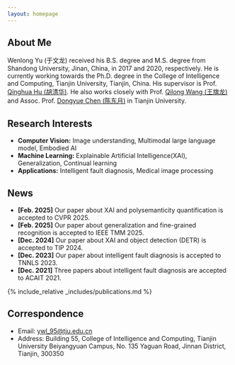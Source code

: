 ```yaml
---
layout: homepage
---
```


## About Me
Wenlong Yu (于文龙) received his B.S. degree and M.S. degree from Shandong University, Jinan, China, in 2017 and 2020, respectively. He is currently working towards the Ph.D. degree in the College of Intelligence and Computing, Tianjin University, Tianjin, China. His supervisor is Prof. [Qinghua Hu (胡清华)](https://cic.tju.edu.cn/faculty/huqinghua/index.html). He also works closely with Prof. [Qilong Wang (王旗龙)](https://csqlwang.github.io/homepage/) and Assoc. Prof. [Dongyue Chen (陈东月)](https://dyuechen.github.io/) in Tianjin University. 

## Research Interests

- **Computer Vision:** Image understanding, Multimodal large language model, Embodied AI
- **Machine Learning:** Explainable Artificial Intelligence(XAI), Generalization, Continual learning
- **Applications:** Intelligent fault diagnosis, Medical image processing

## News
- **[Feb. 2025]** Our paper about XAI and polysemanticity quantification is accepted to CVPR 2025.
- **[Feb. 2025]** Our paper about generalization and fine-grained recognition is accepted to IEEE TMM 2025.
- **[Dec. 2024]** Our paper about XAI and object detection (DETR) is accepted to TIP 2024.
- **[Dec. 2023]** Our paper about intelligent fault diagnosis is accepted to TNNLS 2023.
- **[Dec. 2021]** Three papers about intelligent fault diagnosis are accepted to ACAIT 2021.

{% include_relative _includes/publications.md %}

## Correspondence
- Email: ywl_95@tju.edu.cn
- Address: Building 55, College of Intelligence and Computing, Tianjin University Beiyangyuan Campus, No. 135 Yaguan Road, Jinnan District, Tianjin, 300350 
